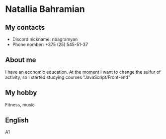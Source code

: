 # **Natallia Bahramian**

## My contacts
   * Discord nickname: nbagramyan
   * Phone nomber: +375 (25) 545-51-37

## About me
I have an economic education. At the moment I want to change the sulfur of activity, so I started studying courses "JavaScript/Front-end" 

## My hobby
Fitness, music

## English
A1